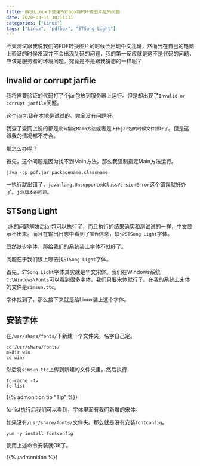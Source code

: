 ```yaml
---
title: 解决Linux下使用Pdfbox将PDF转图片乱码问题
date: 2020-03-11 18:11:31
categories: ["Linux"]
tags: ["Linux", "pdfbox", "STSong Light"]
---
```


今天测试跟我说我们的PDF转换图片的时候会出现中文乱码，然而我在自己的电脑上验证的时候发现并不会出现乱码的问题，我的第一反应就是这不是代码的问题，应该是服务器的环境问题。究竟是不是跟我猜想的一样呢？

<!-- more -->

## Invalid or corrupt jarfile

我将需要验证的代码打了个jar包放到服务器上运行。但是却出现了`Invalid or corrupt jarfile`问题。

这个jar包我在本地是试过的。完全没有问题呀。

我查了查网上说的都是`没有指定Main方法`或者是`上传jar包的时候文件损坏了`。但是这跟我的情况都不符合。

那怎么办呢？

首先，这个问题是因为找不到Main方法，那么我强制指定Main方法运行。

```shell
java -cp pdf.jar packagename.classname
```

一执行就出错了，`java.lang.UnsupportedClassVersionError`这个错误就好办了。`jdk版本的问题`。

## STSong Light

jdk的问题解决后jar包可以执行了，而且执行的结果确实和测试说的一样，中文显示不出来。而且在输出日志中看到了`警告`信息，缺少`STSong Light`字体。

既然缺少字体，那给我们的系统装上字体不就好了。

问题在于我们该上哪去找`STSong Light`字体。

首先，`STSong Light`字体其实就是华文宋体。我们在Windows系统`C:\Windows\Fonts`可以看到很多字体。我们只要宋体就行了。在我的系统上宋体的文件是`simsun.ttc`。

字体找到了，那么接下来就是给Linux装上这个字体。

## 安装字体

在`/usr/share/fonts/`下新建一个文件夹，名字自己定。

```shell
cd /usr/share/fonts/
mkdir win
cd win/
```

然后将`simsun.ttc`上传到新建的文件夹里。然后执行

```shell
fc-cache -fv
fc-list
```


{{% admonition tip "Tip" %}}

fc-list执行后我们可以看到，字体里面有我们新增的宋体。


如果没有`/usr/share/fonts/`文件夹。那么就是没有安装`fontconfig`。

```shell
yum -y install fontconfig
```

使用上述命令安装就OK了。

{{% /admonition %}}








